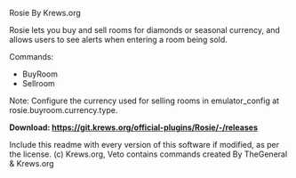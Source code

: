 Rosie By Krews.org

Rosie lets you buy and sell rooms for diamonds or seasonal currency, and allows users to see alerts when entering a room being sold.

Commands:
- BuyRoom
- Sellroom

Note: Configure the currency used for selling rooms in emulator_config at rosie.buyroom.currency.type.


**Download: https://git.krews.org/official-plugins/Rosie/-/releases**


Include this readme with every version of this software if modified, as per the license.
(c) Krews.org, Veto contains commands created By TheGeneral & Krews.org